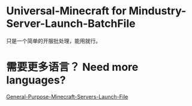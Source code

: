 # Universal-Minecraft for Mindustry-Server-Launch-BatchFile
只是一个简单的开服批处理，能用就行。

# 需要更多语言？ Need more languages?
[General-Purpose-Minecraft-Servers-Launch-File](https://github.com/YDFKR/General-Purpose-Minecraft-Servers-Launch-File)